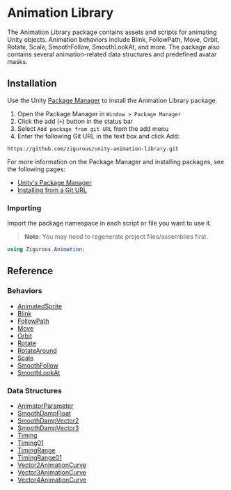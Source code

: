 # Animation Library

The Animation Library package contains assets and scripts for animating Unity objects. Animation behaviors include Blink, FollowPath, Move, Orbit, Rotate, Scale, SmoothFollow, SmoothLookAt, and more. The package also contains several animation-related data structures and predefined avatar masks.

## Installation

Use the Unity [Package Manager](https://docs.unity3d.com/Manual/upm-ui.html) to install the Animation Library package.

1. Open the Package Manager in `Window > Package Manager`
2. Click the add (`+`) button in the status bar
3. Select `Add package from git URL` from the add menu
4. Enter the following Git URL in the text box and click Add:

```http
https://github.com/zigurous/unity-animation-library.git
```

For more information on the Package Manager and installing packages, see the following pages:

- [Unity's Package Manager](https://docs.unity3d.com/Manual/Packages.html)
- [Installing from a Git URL](https://docs.unity3d.com/Manual/upm-ui-giturl.html)

### Importing

Import the package namespace in each script or file you want to use it.

> **Note**: You may need to regenerate project files/assemblies first.

```csharp
using Zigurous.Animation;
```

## Reference

### Behaviors

- [AnimatedSprite](https://docs.zigurous.com/com.zigurous.animation/api/Zigurous.Animation.AnimatedSprite.html)
- [Blink](https://docs.zigurous.com/com.zigurous.animation/api/Zigurous.Animation.Blink.html)
- [FollowPath](https://docs.zigurous.com/com.zigurous.animation/api/Zigurous.Animation.FollowPath.html)
- [Move](https://docs.zigurous.com/com.zigurous.animation/api/Zigurous.Animation.Move.html)
- [Orbit](https://docs.zigurous.com/com.zigurous.animation/api/Zigurous.Animation.Orbit.html)
- [Rotate](https://docs.zigurous.com/com.zigurous.animation/api/Zigurous.Animation.Rotate.html)
- [RotateAround](https://docs.zigurous.com/com.zigurous.animation/api/Zigurous.Animation.RotateAround.html)
- [Scale](https://docs.zigurous.com/com.zigurous.animation/api/Zigurous.Animation.Scale.html)
- [SmoothFollow](https://docs.zigurous.com/com.zigurous.animation/api/Zigurous.Animation.SmoothFollow.html)
- [SmoothLookAt](https://docs.zigurous.com/com.zigurous.animation/api/Zigurous.Animation.SmoothLookAt.html)

### Data Structures

- [AnimatorParameter](https://docs.zigurous.com/com.zigurous.animation/api/Zigurous.Animation.AnimatorParameter.html)
- [SmoothDampFloat](https://docs.zigurous.com/com.zigurous.animation/api/Zigurous.Animation.SmoothDampFloat.html)
- [SmoothDampVector2](https://docs.zigurous.com/com.zigurous.animation/api/Zigurous.Animation.SmoothDampVector2.html)
- [SmoothDampVector3](https://docs.zigurous.com/com.zigurous.animation/api/Zigurous.Animation.SmoothDampVector3.html)
- [Timing](https://docs.zigurous.com/com.zigurous.animation/api/Zigurous.Animation.Timing.html)
- [Timing01](https://docs.zigurous.com/com.zigurous.animation/api/Zigurous.Animation.Timing01.html)
- [TimingRange](https://docs.zigurous.com/com.zigurous.animation/api/Zigurous.Animation.TimingRange.html)
- [TimingRange01](https://docs.zigurous.com/com.zigurous.animation/api/Zigurous.Animation.TimingRange01.html)
- [Vector2AnimationCurve](https://docs.zigurous.com/com.zigurous.animation/api/Zigurous.Animation.Vector2AnimationCurve.html)
- [Vector3AnimationCurve](https://docs.zigurous.com/com.zigurous.animation/api/Zigurous.Animation.Vector3AnimationCurve.html)
- [Vector4AnimationCurve](https://docs.zigurous.com/com.zigurous.animation/api/Zigurous.Animation.Vector4AnimationCurve.html)
